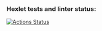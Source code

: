 ### Hexlet tests and linter status:
[![Actions Status](https://github.com/temasemyonov678gh/frontend-project-lvl1/workflows/hexlet-check/badge.svg)](https://github.com/temasemyonov678gh/frontend-project-lvl1/actions)